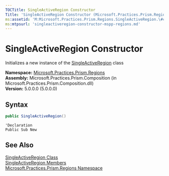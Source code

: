 ```yaml
---
TOCTitle: SingleActiveRegion Constructor
Title: 'SingleActiveRegion Constructor (Microsoft.Practices.Prism.Regions)'
ms:assetid: 'M:Microsoft.Practices.Prism.Regions.SingleActiveRegion.\#ctor'
ms:mtpsurl: 'singleactiveregion-constructor-mspp-regions.md'
---
```



# SingleActiveRegion Constructor

Initializes a new instance of the [SingleActiveRegion](/patterns-practices/reference/singleactiveregion-class-mspp-regions) class

**Namespace:** [Microsoft.Practices.Prism.Regions](/patterns-practices/reference/mspp-regions-namespace
)  
**Assembly:** Microsoft.Practices.Prism.Composition (in Microsoft.Practices.Prism.Composition.dll)  
**Version:** 5.0.0.0 (5.0.0.0)

## Syntax

```C#
public SingleActiveRegion()
```
```VB
'Declaration
Public Sub New
```
## See Also

[SingleActiveRegion Class](/patterns-practices/reference/singleactiveregion-class-mspp-regions)  
[SingleActiveRegion Members](/patterns-practices/reference/singleactiveregion-members-mspp-regions)  
[Microsoft.Practices.Prism.Regions Namespace](/patterns-practices/reference/mspp-regions-namespace
)  